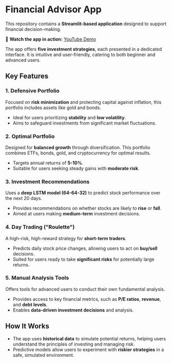 # Financial Advisor App

This repository contains a **Streamlit-based application** designed to support financial decision-making.  

🎥 **Watch the app in action:** [YouTube Demo](https://youtu.be/iz4tmILiGx4)

The app offers **five investment strategies**, each presented in a dedicated interface. It is intuitive and user-friendly, catering to both beginner and advanced users.

## Key Features

### 1. Defensive Portfolio
Focused on **risk minimization** and protecting capital against inflation, this portfolio includes assets like gold and bonds.  
- Ideal for users prioritizing **stability** and **low volatility**.
- Aims to safeguard investments from significant market fluctuations.

### 2. Optimal Portfolio
Designed for **balanced growth** through diversification. This portfolio combines ETFs, bonds, gold, and cryptocurrency for optimal results.  
- Targets annual returns of **5-10%**.  
- Suitable for users seeking steady gains with **moderate risk**.

### 3. Investment Recommendations
Uses a **deep LSTM model (64-64-32)** to predict stock performance over the next 20 days.  
- Provides recommendations on whether stocks are likely to **rise** or **fall**.  
- Aimed at users making **medium-term** investment decisions.

### 4. Day Trading ("Roulette")
A high-risk, high-reward strategy for **short-term traders**.  
- Predicts daily stock price changes, allowing users to act on **buy/sell** decisions.  
- Suited for users ready to take **significant risks** for potentially large returns.

### 5. Manual Analysis Tools
Offers tools for advanced users to conduct their own fundamental analysis.  
- Provides access to key financial metrics, such as **P/E ratios**, **revenue**, and **debt levels**.  
- Enables **data-driven investment decisions** and analysis.

## How It Works
- The app uses **historical data** to simulate potential returns, helping users understand the principles of investing and managing risk.  
- Predictive models allow users to experiment with **riskier strategies** in a safe, simulated environment.
